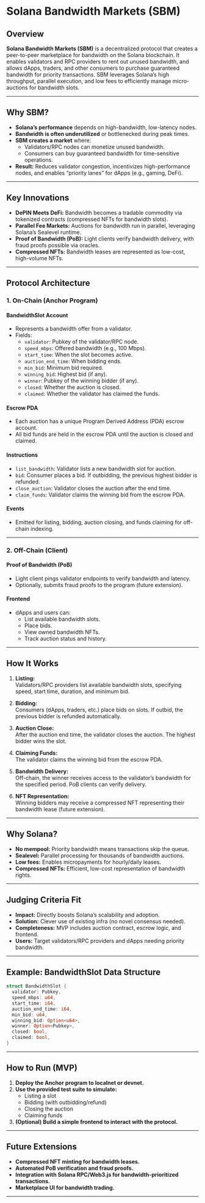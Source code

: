 # Solana Bandwidth Markets (SBM)

## Overview

**Solana Bandwidth Markets (SBM)** is a decentralized protocol that creates a peer-to-peer marketplace for bandwidth on the Solana blockchain. It enables validators and RPC providers to rent out unused bandwidth, and allows dApps, traders, and other consumers to purchase guaranteed bandwidth for priority transactions. SBM leverages Solana’s high throughput, parallel execution, and low fees to efficiently manage micro-auctions for bandwidth slots.

---

## Why SBM?

- **Solana’s performance** depends on high-bandwidth, low-latency nodes.
- **Bandwidth is often underutilized** or bottlenecked during peak times.
- **SBM creates a market** where:
  - Validators/RPC nodes can monetize unused bandwidth.
  - Consumers can buy guaranteed bandwidth for time-sensitive operations.
- **Result:** Reduces validator congestion, incentivizes high-performance nodes, and enables “priority lanes” for dApps (e.g., gaming, DeFi).

---

## Key Innovations

- **DePIN Meets DeFi:** Bandwidth becomes a tradable commodity via tokenized contracts (compressed NFTs for bandwidth slots).
- **Parallel Fee Markets:** Auctions for bandwidth run in parallel, leveraging Solana’s Sealevel runtime.
- **Proof of Bandwidth (PoB):** Light clients verify bandwidth delivery, with fraud proofs possible via oracles.
- **Compressed NFTs:** Bandwidth leases are represented as low-cost, high-volume NFTs.

---

## Protocol Architecture

### 1. On-Chain (Anchor Program)

#### **BandwidthSlot Account**

- Represents a bandwidth offer from a validator.
- Fields:
  - `validator`: Pubkey of the validator/RPC node.
  - `speed_mbps`: Offered bandwidth (e.g., 100 Mbps).
  - `start_time`: When the slot becomes active.
  - `auction_end_time`: When bidding ends.
  - `min_bid`: Minimum bid required.
  - `winning_bid`: Highest bid (if any).
  - `winner`: Pubkey of the winning bidder (if any).
  - `closed`: Whether the auction is closed.
  - `claimed`: Whether the validator has claimed the funds.

#### **Escrow PDA**

- Each auction has a unique Program Derived Address (PDA) escrow account.
- All bid funds are held in the escrow PDA until the auction is closed and claimed.

#### **Instructions**

- `list_bandwidth`: Validator lists a new bandwidth slot for auction.
- `bid`: Consumer places a bid. If outbidding, the previous highest bidder is refunded.
- `close_auction`: Validator closes the auction after the end time.
- `claim_funds`: Validator claims the winning bid from the escrow PDA.

#### **Events**

- Emitted for listing, bidding, auction closing, and funds claiming for off-chain indexing.

---

### 2. Off-Chain (Client)

#### **Proof of Bandwidth (PoB)**

- Light client pings validator endpoints to verify bandwidth and latency.
- Optionally, submits fraud proofs to the program (future extension).

#### **Frontend**

- dApps and users can:
  - List available bandwidth slots.
  - Place bids.
  - View owned bandwidth NFTs.
  - Track auction status and history.

---

## How It Works

1. **Listing:**  
   Validators/RPC providers list available bandwidth slots, specifying speed, start time, duration, and minimum bid.

2. **Bidding:**  
   Consumers (dApps, traders, etc.) place bids on slots. If outbid, the previous bidder is refunded automatically.

3. **Auction Close:**  
   After the auction end time, the validator closes the auction. The highest bidder wins the slot.

4. **Claiming Funds:**  
   The validator claims the winning bid from the escrow PDA.

5. **Bandwidth Delivery:**  
   Off-chain, the winner receives access to the validator’s bandwidth for the specified period. PoB clients can verify delivery.

6. **NFT Representation:**  
   Winning bidders may receive a compressed NFT representing their bandwidth lease (future extension).

---

## Why Solana?

- **No mempool:** Priority bandwidth means transactions skip the queue.
- **Sealevel:** Parallel processing for thousands of bandwidth auctions.
- **Low fees:** Enables micropayments for hourly/daily leases.
- **Compressed NFTs:** Efficient, low-cost representation of bandwidth rights.

---

## Judging Criteria Fit

- **Impact:** Directly boosts Solana’s scalability and adoption.
- **Solution:** Clever use of existing infra (no novel consensus needed).
- **Completeness:** MVP includes auction contract, escrow logic, and frontend.
- **Users:** Target validators/RPC providers and dApps needing priority bandwidth.

---

## Example: BandwidthSlot Data Structure

```rust
struct BandwidthSlot {
  validator: Pubkey,
  speed_mbps: u64,
  start_time: i64,
  auction_end_time: i64,
  min_bid: u64,
  winning_bid: Option<u64>,
  winner: Option<Pubkey>,
  closed: bool,
  claimed: bool,
}
```

---

## How to Run (MVP)

1. **Deploy the Anchor program to localnet or devnet.**
2. **Use the provided test suite to simulate:**
   - Listing a slot
   - Bidding (with outbidding/refund)
   - Closing the auction
   - Claiming funds
3. **(Optional) Build a simple frontend to interact with the protocol.**

---

## Future Extensions

- **Compressed NFT minting for bandwidth leases.**
- **Automated PoB verification and fraud proofs.**
- **Integration with Solana RPC/Web3.js for bandwidth-prioritized transactions.**
- **Marketplace UI for bandwidth trading.**

---


